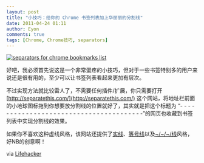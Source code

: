 ```yaml
---
layout: post
title: "小技巧：给你的 Chrome 书签列表加上华丽丽的分割线"
date: 2011-04-24 01:11
author: Eyon
comments: true
tags: [Chrome, Chrome技巧, separators]
---
```

<a href="http://img.chromi.org/2011/04/separators-for-chrome-bookmarks-list.png">![](http://img.chromi.org/2011/04/separators-for-chrome-bookmarks-list-550x466.png "separators for chrome bookmarks list")</a>

好吧，我必须首先说这是一个非常蛋疼的小技巧，但对于一些书签特别多的用户来说还是很有用的，至少可以让书签列表看起来更加有层次。

不过实现方法就比较雷人了，不需要任何插件/扩展，你只需要打开 [http://separatethis.com/](http://separatethis.com/) 这个网站，将地址栏前面的小地球图标拖到你想要放分割线的位置就好了，其实就是把这个标题为 “- - - - - - - - - - - - - - - - - - - - - - - - - - - - - - - - - - - - - - -”的网页也收藏到书签列表中实现分割线的效果。

如果你不喜欢这种虚线风格，该网站还提供了[实线](http://separatethis.com/solid.html)、[等号线](http://separatethis.com/equal.html)以及[~/~/~/线](http://separatethis.com/fancy.html)风格，好NB的创意啊！

via [Lifehacker](http://lifehacker.com/#!tips/forum?comment=38562681:38562681)
